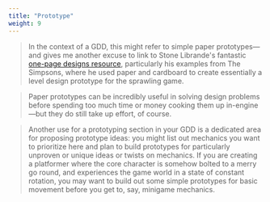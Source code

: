 ```yaml
---
title: "Prototype"
weight: 9
---
```


> In the context of a GDD, this might refer to simple paper prototypes—and gives me another excuse to link to Stone
> Librande's fantastic [one-page designs resource](https://www.gamedeveloper.com/design/video-one-page-designs),
> particularly his examples from The Simpsons, where he used paper and cardboard to create essentially a level design
> prototype for the sprawling game.

> Paper prototypes can be incredibly useful in solving design problems before spending too much time or money cooking
> them
> up in-engine—but they do still take up effort, of course.

> Another use for a prototyping section in your GDD is a dedicated area for proposing prototype ideas: you might list
> out
> mechanics you want to prioritize here and plan to build prototypes for particularly unproven or unique ideas or twists
> on mechanics. If you are creating a platformer where the core character is somehow bolted to a merry go round, and
> experiences the game world in a state of constant rotation, you may want to build out some simple prototypes for basic
> movement before you get to, say, minigame mechanics.
